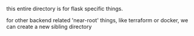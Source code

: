 

this entire directory is for flask specific things.  

for other backend related 'near-root' things, like terraform or docker, we can create a new sibling directory